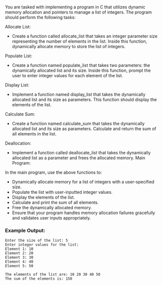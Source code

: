You are tasked with implementing a program in C that utilizes dynamic memory allocation and pointers to manage a list of integers. The program should perform the following tasks:

Allocate List:

- Create a function called allocate_list that takes an integer parameter size representing the number of elements in the list. Inside this function, dynamically allocate memory to store the list of integers.

Populate List:

- Create a function named populate_list that takes two parameters: the dynamically allocated list and its size. Inside this function, prompt the user to enter integer values for each element of the list.

Display List:

- Implement a function named display_list that takes the dynamically allocated list and its size as parameters. This function should display the elements of the list.

Calculate Sum:

- Create a function named calculate_sum that takes the dynamically allocated list and its size as parameters. Calculate and return the sum of all elements in the list.

Deallocation:

- Implement a function called deallocate_list that takes the dynamically allocated list as a parameter and frees the allocated memory.
Main Program:

In the main program, use the above functions to:
- Dynamically allocate memory for a list of integers with a user-specified size.
- Populate the list with user-inputted integer values.
- Display the elements of the list.
- Calculate and print the sum of all elements.
- Free the dynamically allocated memory.
- Ensure that your program handles memory allocation failures gracefully and validates user inputs appropriately.

### Example Output:
```plaintext
Enter the size of the list: 5
Enter integer values for the list:
Element 1: 10
Element 2: 20
Element 3: 30
Element 4: 40
Element 5: 50

The elements of the list are: 10 20 30 40 50
The sum of the elements is: 150
```
